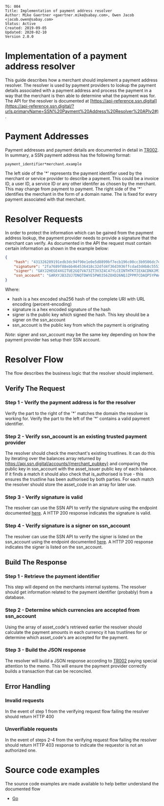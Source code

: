 ```
TG: 004
Title: Implementation of payment address resolver
Author: Mike Gaertner <gaertner.mike@sabay.com>, Owen Jacob <jacob.owen@sabay.com>
Status: Active
Created: 2019-09-05
Updated: 2020-02-10
Version 2.0.0
```

Implementation of a payment address resolver
============================================

This guide describes how a merchant should implement a payment address resolver. The resolver is used by payment providers to lookup the payment details associated with a payment address and process the payment in a way that the merchant is then able to determine what the payment was for. The API for the resolver is documented at [https://api-reference.ssn.digital](https://api-reference.ssn.digital/?urls.primaryName=SSN%20Payment%20Address%20Resolver%20APIv2#).

# Payment Addresses

Payment addresses and payment details are documented in detail in [TR002](/tr/tr002.md). In summary, a SSN payment address has the following format:

`payment_identifier*merchant.example`

The left side of the '\*' represents the payment identifier used by the merchant or service provider to describe a payment. This could be a invoice ID, a user ID, a service ID or any other identifer as chosen by the merchant. This may change from payment to payment. The right side of the '\*' identifies the merchant in the form of a domain name. The is fixed for every payment associated with that merchant.

# Resolver Requests

In order to protect the information which can be gained from the payment address lookup, the payment provider needs to provide a signature that the merchant can verify. As documented in the API the request must contain certain information as shown in the example below:

```json
{
    "hash": "431326289191edb3dc94f90e1e0e5d8899bf7ecb196c00cc3b9506dc7ed05eff",
    "signature": "2fa7689f88ebb464536418c32dfd4f36d3936ffcdad3d4b8c55531963bd1645dabdb431b7db6f56dd940e591e8f2a65c7776f3254e892c96a183179fb2fb8c0d",
    "signer": "GAYJ2HEGE4XGITUE2GQ7VA73ZT3V3Z4C47YLCEINTHTKTIEXACDNXJM3",
    "ssn_account": "GARXYJB3ZUJ7DNQTDWYE5PWO356ZOXD26NQJZPPM7CDAQP5YPWAWHD36"
}
```

Where:
* hash is a hex encoded sha256 hash of the complete URI with URL encoding (percent-encoding)
* signature is a hex encoded signature of the hash
* signer is the public key which signed the hash. This key should be a signer on the ssn_account
* ssn_account is the public key from which the payment is originating

*Note*: signer and ssn_account may be the same key depending on how the payment provider has setup their SSN account.

# Resolver Flow

The flow describes the business logic that the resolver should implement.

## Verify The Request

### Step 1 - Verify the payment address is for the resolver

Verify the part to the right of the '\*' matches the domain the resolver is working for. Verify the part to the left of the '\*' contains a valid payment identifier.

### Step 2 - Verify ssn_account is an existing trusted payment provider

The resolver should check the merchant's existing trustlines. It can do this by iterating over the balances array returned by https://api.ssn.digital/accounts/{merchant_pubkey} and comparing the public key in ssn_account with the asset_issuer public key of each balance. If it finds a match it should also check that is_authorised is true - this ensures the trustline has been authorised by both parties. For each match the resolver should store the asset_code in an array for later use.

### Step 3 - Verify signature is valid

The resolver can use the SSN API to verify the signature using the endpoint documented [here](https://api-reference.ssn.digital/?urls.primaryName=SSN%20API#/verify/post_verify_signature). A HTTP 200 response indicates the signature is valid.

### Step 4 - Verify signature is a signer on ssn_account

The resolver can use the SSN API to verify the signer is listed on the ssn_account using the endpoint documented [here](https://api-reference.ssn.digital/?urls.primaryName=SSN%20API#/verify/post_verify_signer). A HTTP 200 response indicates the signer is listed on the ssn_account.

## Build The Response

### Step 1 - Retrieve the payment identifier

This step will depend on the merchants internal systems. The resolver should get information related to the payment identifier (probably) from a database.

### Step 2 - Determine which currencies are accepted from ssn_account

Using the array of asset_code's retrieved earlier the resolver should calculate the payment amounts in each currency it has trustlines for or determine which asset_code's are accepted for the payment.

### Step 3 - Build the JSON response

The resolver will build a JSON response according to [TR002](/tr/tr002.md) paying special attention to the memo. This will ensure the payment provider correctly builds a transaction that can be reconciled.

## Error Handling

### Invalid requests

In the event of step 1 from the verifying request flow failing the resolver should return HTTP 400

### Unverifiable requests

In the event of steps 2-4 from the verifying request flow failing the resolver should return HTTP 403 response to indicate the requestor is not an authorized one.

# Source code examples

The source code examples are made available to help better understand the documented flow

* [Go]()